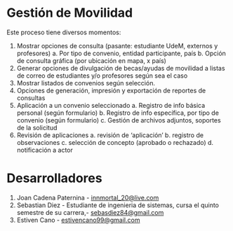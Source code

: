 # Gestión de Movilidad

Este proceso tiene diversos momentos:
1. Mostrar opciones de consulta (pasante: estudiante UdeM, externos y profesores)
    a. Por tipo de convenio, entidad participante, país
    b. Opción de consulta gráfica (por ubicación en mapa, x país)
2. Generar opciones de divulgación de becas/ayudas de movilidad a listas de correo de estudiantes y/o profesores según sea el caso
3. Mostrar listados de convenios según selección.
4. Opciones de generación, impresión y exportación de reportes de consultas
5. Aplicación a un convenio seleccionado
    a. Registro de info básica personal (según formulario)
    b. Registro de info específica, por tipo de convenio (según formulario)
    c. Gestión de archivos adjuntos, soportes de la solicitud
6. Revisión de aplicaciones
    a. revisión de ‘aplicación’
    b. registro de observaciones
    c. selección de concepto (aprobado o rechazado)
    d. notificación a actor

# Desarrolladores
1. Joan Cadena Paternina - innmortal_20@live.com
2. Sebastian Diez - Estudiante de ingenieria de sistemas, cursa el quinto semestre de su carrera,- sebasdiez84@gmail.com
3. Estiven Cano - estivencano99@gmail.com
